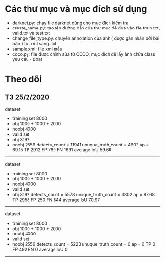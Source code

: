 # Các thư mục và mục đích sử dụng
* darknet.py: chạy file darknet dùng cho mục đích kiểm tra
* create_name.py: tạo tên đường dẫn của thư mục để đưa vào file train.txt, valid.txt và test.txt
* change_file_type.py: chuyển annotation của ảnh ( được gán nhãn bởi bài báo ) từ .xml sang .txt
* sample.xml: file xml mẫu
* coco.py: file được chỉnh sửa từ COCO, mục đích để lấy ảnh chứa class yêu cầu - Boat
# Theo dõi
## T3 25/2/2020 
dataset
* training set 8000
* obj 1000 + 1000 + 2000
* noobj 4000 
* valid set 
* obj 3192
* noobj 2556
detects_count = 11941 
unuque_truth_count = 4603
ap = 69.15
TP 2912
FP 789
FN 1691
average IoU 59.66
---
dataset
* training set 8000
* obj 1000 + 1000 + 2000
* noobj 4000 
* valid set 
* obj 3192
detects_count = 5578
unuque_truth_count = 3802
ap = 87.68
TP 2958
FP 250
FN 844
average IoU 70.97
---
dataset
* training set 8000
* obj 1000 + 1000 + 2000
* noobj 4000 
* valid set 
* noobj 2556
detects_count = 5223 
unuque_truth_count = 0
ap = 0
TP 0
FP 492
FN 0
average IoU 0
---
